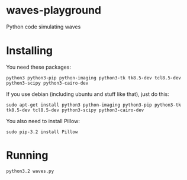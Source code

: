 # waves-playground

Python code simulating waves

# Installing

You need these packages:

    python3 python3-pip python-imaging python3-tk tk8.5-dev tcl8.5-dev python3-scipy python3-cairo-dev

If you use debian (including ubuntu and stuff like that), just do this:

    sudo apt-get install python3 python-imaging python3-pip python3-tk tk8.5-dev tcl8.5-dev python3-scipy python3-cairo-dev

You also need to install Pillow:
  
    sudo pip-3.2 install Pillow

# Running

    python3.2 waves.py
